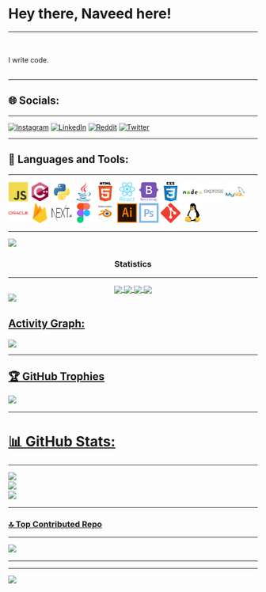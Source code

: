 
# Hey there, Naveed here!




---
  <br><br>
  I write code.
  <br><br>




---

## 🌐 Socials:




---
[![Instagram](https://img.shields.io/badge/Instagram-%23E4405F.svg?logo=Instagram&logoColor=white)](https://instagram.com/naveed.snr) [![LinkedIn](https://img.shields.io/badge/LinkedIn-%230077B5.svg?logo=linkedin&logoColor=white)](https://linkedin.com/in/naveedsnr) [![Reddit](https://img.shields.io/badge/Reddit-%23FF4500.svg?logo=Reddit&logoColor=white)](https://reddit.com/user/Naveed-SNR) [![Twitter](https://img.shields.io/badge/Twitter-%231DA1F2.svg?logo=Twitter&logoColor=white)](https://twitter.com/naveed_snr) 




---
## 🧰 Languages and Tools:




---
<p align="left">
<img src="https://raw.githubusercontent.com/teamedwardforever/Readme-Generator/71f25dd8b98329b168142a6b782a107b75eab178/svg/Skills/Languages/javascript-original.svg" alt="Javascript" width="40" height="40"/>
<img src="https://raw.githubusercontent.com/teamedwardforever/Readme-Generator/71f25dd8b98329b168142a6b782a107b75eab178/svg/Skills/Languages/cplusplus-original.svg" alt="CPP" width="40" height="40"/>
<img src="https://raw.githubusercontent.com/teamedwardforever/Readme-Generator/71f25dd8b98329b168142a6b782a107b75eab178/svg/Skills/Languages/python-original.svg" alt="Python" width="40" height="40"/>
<img src="https://raw.githubusercontent.com/teamedwardforever/Readme-Generator/71f25dd8b98329b168142a6b782a107b75eab178/svg/Skills/Languages/java-original.svg" alt="Java" width="40" height="40"/>
<img src="https://raw.githubusercontent.com/teamedwardforever/Readme-Generator/71f25dd8b98329b168142a6b782a107b75eab178/svg/Skills/Frontend/html5-original-wordmark.svg" alt="HTML" width="40" height="40"/>
<img src="https://raw.githubusercontent.com/teamedwardforever/Readme-Generator/71f25dd8b98329b168142a6b782a107b75eab178/svg/Skills/Frontend/react-original-wordmark.svg" alt="React" width="40" height="40"/>
<img src="https://raw.githubusercontent.com/teamedwardforever/Readme-Generator/71f25dd8b98329b168142a6b782a107b75eab178/svg/Skills/Frontend/bootstrap-plain-wordmark.svg" alt="Bootstrap" width="40" height="40"/>
<img src="https://raw.githubusercontent.com/teamedwardforever/Readme-Generator/71f25dd8b98329b168142a6b782a107b75eab178/svg/Skills/Frontend/css3-original-wordmark.svg" alt="Css" width="40" height="40"/>
<img src="https://raw.githubusercontent.com/teamedwardforever/Readme-Generator/71f25dd8b98329b168142a6b782a107b75eab178/svg/Skills/Backend/nodejs-original-wordmark.svg" alt="NodeJs" width="40" height="40"/>
<img src="https://raw.githubusercontent.com/teamedwardforever/Readme-Generator/71f25dd8b98329b168142a6b782a107b75eab178/svg/Skills/Backend/express-original-wordmark.svg" alt="Express" width="40" height="40"/>
<img src="https://raw.githubusercontent.com/teamedwardforever/Readme-Generator/71f25dd8b98329b168142a6b782a107b75eab178/svg/Skills/Database/mysql-original-wordmark.svg" alt="Mysql" width="40" height="40"/>
<img src="https://raw.githubusercontent.com/teamedwardforever/Readme-Generator/71f25dd8b98329b168142a6b782a107b75eab178/svg/Skills/Database/oracle-original.svg" alt="Oracle" width="40" height="40"/>
<img src="https://raw.githubusercontent.com/teamedwardforever/Readme-Generator/71f25dd8b98329b168142a6b782a107b75eab178/svg/Skills/BackendService/firebase-icon.svg" alt="Firebase" width="40" height="40"/>
<img src="https://raw.githubusercontent.com/teamedwardforever/Readme-Generator/71f25dd8b98329b168142a6b782a107b75eab178/svg/Skills/Static/nextjs-2.svg" alt="Nextjs" width="40" height="40"/>
<img src="https://raw.githubusercontent.com/teamedwardforever/Readme-Generator/71f25dd8b98329b168142a6b782a107b75eab178/svg/Skills/Software/figma-icon.svg" alt="Figma" width="40" height="40"/>
<img src="https://raw.githubusercontent.com/teamedwardforever/Readme-Generator/71f25dd8b98329b168142a6b782a107b75eab178/svg/Skills/Software/blender_community_badge_white.svg" alt="Blender" width="40" height="40"/>
<img src="https://raw.githubusercontent.com/teamedwardforever/Readme-Generator/71f25dd8b98329b168142a6b782a107b75eab178/svg/Skills/Software/adobe_illustrator-icon%20(1).svg" alt="Adobe Illustrator" width="40" height="40"/>
<img src="https://raw.githubusercontent.com/teamedwardforever/Readme-Generator/71f25dd8b98329b168142a6b782a107b75eab178/svg/Skills/Software/photoshop-line.svg" alt="Photoshop" width="40" height="40"/>
<img src="https://raw.githubusercontent.com/teamedwardforever/Readme-Generator/71f25dd8b98329b168142a6b782a107b75eab178/svg/Skills/Other/git-scm-icon.svg" alt="Git" width="40" height="40"/>
<img src="https://raw.githubusercontent.com/teamedwardforever/Readme-Generator/71f25dd8b98329b168142a6b782a107b75eab178/svg/Skills/Other/linux-original.svg" alt="Linux" width="40" height="40"/>
</p>




---
<img src="https://user-images.githubusercontent.com/73097560/115834477-dbab4500-a447-11eb-908a-139a6edaec5c.gif"><h3 align="center">Statistics</h3>




---
<div align="center">
<a href="https://github.com/Naveed-SNR">
<img align="center" src="http://github-profile-summary-cards.vercel.app/api/cards/stats?username=Naveed-SNR&theme=github_dark" height="180em" />
<img align="center" src="http://github-profile-summary-cards.vercel.app/api/cards/most-commit-language?username=Naveed-SNR&theme=github_dark" height="180em" />
<img align="center" src="http://github-profile-summary-cards.vercel.app/api/cards/productive-time?username=Naveed-SNR&theme=github_dark" height="180em" />
<img align="center" src="http://github-profile-summary-cards.vercel.app/api/cards/profile-details?username=Naveed-SNR&theme=github_dark" height="180em" />
</div>
<img src="https://user-images.githubusercontent.com/73097560/115834477-dbab4500-a447-11eb-908a-139a6edaec5c.gif"><h2 align="left">Activity Graph:</h2>
<img align="center" src="https://github-readme-activity-graph.vercel.app/graph?username=Naveed-SNR&theme=github-dark"/>




---

## 🏆 GitHub Trophies
![](https://github-profile-trophy.vercel.app/?username=Naveed-SNR&theme=radical&no-frame=true&no-bg=false&margin-w=4)




---

# 📊 GitHub Stats:




---
![](https://github-readme-stats.vercel.app/api?username=Naveed-SNR&theme=github_dark&hide_border=true&include_all_commits=true&count_private=true)<br/>
![](https://github-readme-streak-stats.herokuapp.com/?user=Naveed-SNR&theme=github_dark&hide_border=true)<br/>
![](https://github-readme-stats.vercel.app/api/top-langs/?username=Naveed-SNR&theme=github_dark&hide_border=true&include_all_commits=true&count_private=true&layout=compact)




---
### 🔝 Top Contributed Repo




---
![](https://github-contributor-stats.vercel.app/api?username=Naveed-SNR&limit=5&theme=radical&hide_border=true&combine_all_yearly_contributions=true)

---




---
[![](https://visitcount.itsvg.in/api?id=Naveed-SNR&icon=5&color=0&no-frame=true)](https://visitcount.itsvg.in)

